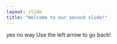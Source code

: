 ```yaml
---
layout: slide
title: "Welcome to our second slide!"
---
```

yes no way
Use the left arrow to go back!
